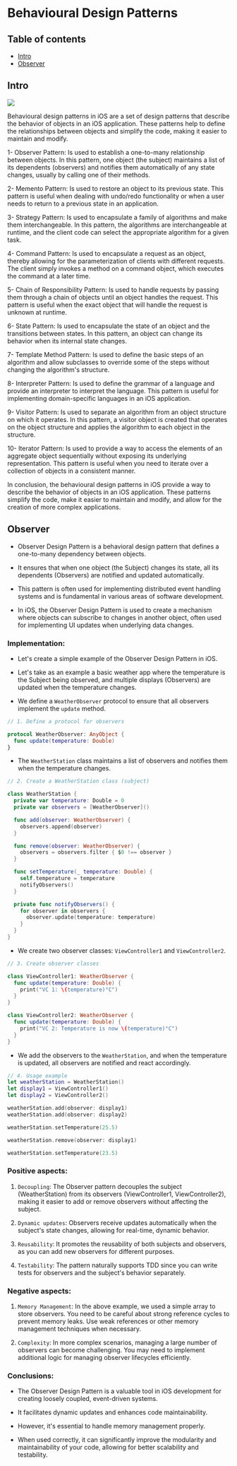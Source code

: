 # Behavioural Design Patterns

## Table of contents

* [Intro](#Intro)
* [Observer](#Observer)




## Intro

![](img/p01.jpeg)


Behavioural design patterns in iOS are a set of design patterns that describe the behavior of objects in an iOS application.
These patterns help to define the relationships between objects and simplify the code, making it easier to maintain and modify.

1- Observer Pattern: Is used to establish a one-to-many relationship between objects. In this pattern, one object (the subject) maintains a list of its dependents (observers) and notifies them automatically of any state changes, usually by calling one of their methods.

2- Memento Pattern: Is used to restore an object to its previous state. This pattern is useful when dealing with undo/redo functionality or when a user needs to return to a previous state in an application.

3- Strategy Pattern: Is used to encapsulate a family of algorithms and make them interchangeable. In this pattern, the algorithms are interchangeable at runtime, and the client code can select the appropriate algorithm for a given task.

4- Command Pattern: Is used to encapsulate a request as an object, thereby allowing for the parameterization of clients with different requests. The client simply invokes a method on a command object, which executes the command at a later time.

5- Chain of Responsibility Pattern: Is used to handle requests by passing them through a chain of objects until an object handles the request. This pattern is useful when the exact object that will handle the request is unknown at runtime.

6- State Pattern: Is used to encapsulate the state of an object and the transitions between states. In this pattern, an object can change its behavior when its internal state changes.

7- Template Method Pattern: Is used to define the basic steps of an algorithm and allow subclasses to override some of the steps without changing the algorithm's structure.

8- Interpreter Pattern: Is used to define the grammar of a language and provide an interpreter to interpret the language. This pattern is useful for implementing domain-specific languages in an iOS application.

9- Visitor Pattern: Is used to separate an algorithm from an object structure on which it operates. In this pattern, a visitor object is created that operates on the object structure and applies the algorithm to each object in the structure.

10- Iterator Pattern: Is used to provide a way to access the elements of an aggregate object sequentially without exposing its underlying representation. This pattern is useful when you need to iterate over a collection of objects in a consistent manner.

In conclusion, the behavioural design patterns in iOS provide a way to describe the behavior of objects in an iOS application.
These patterns simplify the code, make it easier to maintain and modify, and allow for the creation of more complex applications.



## Observer

- Observer Design Pattern is a behavioral design pattern that defines a one-to-many dependency between objects.

- It ensures that when one object (the Subject) changes its state, all its dependents (Observers) are notified and updated automatically.

- This pattern is often used for implementing distributed event handling systems and is fundamental in various areas of software development.

- In iOS, the Observer Design Pattern is used to create a mechanism where objects can subscribe to changes in another object, often used for implementing UI updates when underlying data changes.



### Implementation:

- Let's create a simple example of the Observer Design Pattern in iOS.

- Let's take as an example a basic weather app where the temperature is the Subject being observed, and multiple displays (Observers) are updated when the temperature changes.

- We define a `WeatherObserver` protocol to ensure that all observers implement the `update` method.

```swift
// 1. Define a protocol for observers

protocol WeatherObserver: AnyObject {
  func update(temperature: Double)
}
```

- The `WeatherStation` class maintains a list of observers and notifies them when the temperature changes.

```swift
// 2. Create a WeatherStation class (subject)

class WeatherStation {
  private var temperature: Double = 0
  private var observers = [WeatherObserver]()

  func add(observer: WeatherObserver) {
    observers.append(observer)
  }

  func remove(observer: WeatherObserver) {
    observers = observers.filter { $0 !== observer }
  }

  func setTemperature(_ temperature: Double) {
    self.temperature = temperature
    notifyObservers()
  }

  private func notifyObservers() {
    for observer in observers {
      observer.update(temperature: temperature)
    }
  }
}
```

- We create two observer classes: `ViewController1` and `ViewController2`.

```swift
// 3. Create observer classes

class ViewController1: WeatherObserver {
  func update(temperature: Double) {
    print("VC 1: \(temperature)°C")
  }
}

class ViewController2: WeatherObserver {
  func update(temperature: Double) {
    print("VC 2: Temperature is now \(temperature)°C")
  }
}
```

- We add the observers to the `WeatherStation`, and when the temperature is updated, all observers are notified and react accordingly.

```swift
// 4. Usage example
let weatherStation = WeatherStation()
let display1 = ViewController1()
let display2 = ViewController2()

weatherStation.add(observer: display1)
weatherStation.add(observer: display2)

weatherStation.setTemperature(25.5)

weatherStation.remove(observer: display1)

weatherStation.setTemperature(23.5)
```


### Positive aspects:

1. `Decoupling`: The Observer pattern decouples the subject (WeatherStation) from its observers (ViewController1, ViewController2), making it easier to add or remove observers without affecting the subject.

2. `Dynamic updates`: Observers receive updates automatically when the subject's state changes, allowing for real-time, dynamic behavior.

3. `Reusability`: It promotes the reusability of both subjects and observers, as you can add new observers for different purposes.

4. `Testability`: The pattern naturally supports TDD since you can write tests for observers and the subject's behavior separately.



### Negative aspects:

1. `Memory Management`: In the above example, we used a simple array to store observers. You need to be careful about strong reference cycles to prevent memory leaks. Use weak references or other memory management techniques when necessary.

2. `Complexity`: In more complex scenarios, managing a large number of observers can become challenging. You may need to implement additional logic for managing observer lifecycles efficiently.



### Conclusions:

- The Observer Design Pattern is a valuable tool in iOS development for creating loosely coupled, event-driven systems.

- It facilitates dynamic updates and enhances code maintainability.

- However, it's essential to handle memory management properly.

- When used correctly, it can significantly improve the modularity and maintainability of your code, allowing for better scalability and testability.
